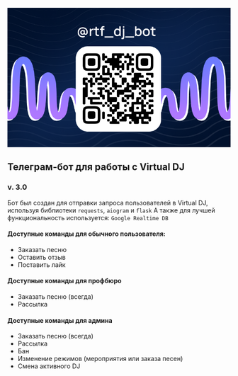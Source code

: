 ![DJ bot QR code](./img/bot.png)

## Телеграм-бот для работы с Virtual DJ
### v. 3.0
Бот был создан для отправки запроса пользователей в Virtual DJ, 
используя библиотеки `requests`, `aiogram` и `flask`
А также для лучшей функциональность используется:
`Google Realtime DB`

#### Доступные команды для обычного пользователя:

* Заказать песню
* Оставить отзыв
* Поставить лайк

#### Доступные команды для профбюро

* Заказать песню (всегда)
* Рассылка

#### Доступные команды для админа

* Заказать песню (всегда)
* Рассылка
* Бан
* Изменение режимов (мероприятия или заказа песен)
* Смена активного DJ